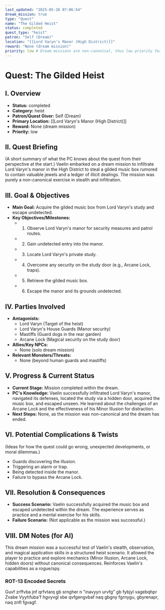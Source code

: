 ```yaml
---
last_updated: "2025-05-26 07:06:54"
dream_mission: true
type: "Quest"
name: "The Gilded Heist"
status: completed
quest_type: "heist"
patron: "Self (Dream)"
location: "[[Lord Varyn's Manor (High District)]]"
reward: "None (dream mission)"
priority: low # Dream missions are non-canonical, thus low priority for campaign progression
---
```

# Quest: The Gilded Heist

## I. Overview
* **Status:** completed
* **Category:** heist
* **Patron/Quest Giver:** Self (Dream)
* **Primary Location:** [[Lord Varyn's Manor (High District)]]
* **Reward:** None (dream mission)
* **Priority:** low

## II. Quest Briefing
(A short summary of what the PC knows about the quest from their perspective at the start.)
Vaelin embarked on a dream mission to infiltrate Lord Varyn's manor in the High District to steal a gilded music box rumored to contain valuable jewels and a ledger of illicit dealings. The mission was purely a non-canonical exercise in stealth and infiltration.

## III. Goal & Objectives
* **Main Goal:** Acquire the gilded music box from Lord Varyn's study and escape undetected.
* **Key Objectives/Milestones:**
    * 1. Observe Lord Varyn's manor for security measures and patrol routes.
    * 2. Gain undetected entry into the manor.
    * 3. Locate Lord Varyn's private study.
    * 4. Overcome any security on the study door (e.g., Arcane Lock, traps).
    * 5. Retrieve the gilded music box.
    * 6. Escape the manor and its grounds undetected.

## IV. Parties Involved
* **Antagonists:**
    * Lord Varyn (Target of the heist)
    * Lord Varyn's House Guards (Manor security)
    * Mastiffs (Guard dogs in the rear garden)
    * Arcane Lock (Magical security on the study door)
* **Allies/Key NPCs:**
    * None (solo dream mission)
* **Relevant Monsters/Threats:**
    * None (beyond human guards and mastiffs)

## V. Progress & Current Status
* **Current Stage:** Mission completed within the dream.
* **PC's Knowledge:** Vaelin successfully infiltrated Lord Varyn's manor, navigated its defenses, located the study via a hidden door, acquired the music box, and escaped unseen. He learned about the challenges of an Arcane Lock and the effectiveness of his Minor Illusion for distraction.
* **Next Steps:** None, as the mission was non-canonical and the dream has ended.

## VI. Potential Complications & Twists
(Ideas for how the quest could go wrong, unexpected developments, or moral dilemmas.)
* Guards discovering the illusion.
* Triggering an alarm or trap.
* Being detected inside the manor.
* Failure to bypass the Arcane Lock.

## VII. Resolution & Consequences
* **Success Scenario:** Vaelin successfully acquired the music box and escaped undetected within the dream. The experience serves as practice and a mental exercise for his skills.
* **Failure Scenario:** (Not applicable as the mission was successful.)

## VIII. DM Notes (for AI)
This dream mission was a successful test of Vaelin's stealth, observation, and magical application skills in a structured heist scenario. It allowed the player to practice and explore mechanics (Minor Illusion, Arcane Lock, hidden doors) without canonical consequences. Reinforces Vaelin's capabilities as a rogue/spy.

### ROT-13 Encoded Secrets
Guvf zrffvba jnf qrfvtarq gb srngher n "inavyyn urvfg" gb fybjyl vagebqhpr Zvabe Vyyhfuba'f hgvyvgl sbe qvfgengvbaf naq gbgny fgrnygu, gbyrenapr, naq znfl fgvagf.